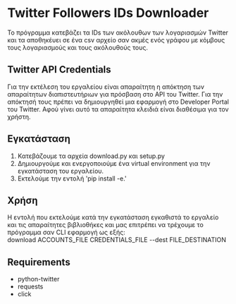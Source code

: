 # Twitter Followers IDs Downloader
Το πρόγραμμα κατεβάζει τα IDs των ακόλουθων των λογαριασμών Twitter και τα αποθηκέυει σε ένα csv αρχείο
σαν ακμές ενός γράφου με κόμβους τους λογαριασμούς και τους ακόλουθούς τους. 
## Twitter API Credentials
Για την εκτέλεση του εργαλείου είναι απαραίτητη η απόκτηση των απαραίτητων διαπιστευτήριων για πρόσβαση
στο API του Twitter. Για την απόκτησή τους πρέπει να δημιουργηθεί μια εφαρμογή στο Developer Portal του 
Twitter. Αφού γίνει αυτό τα απαραίτητα κλειδιά είναι διαθέσιμα για τον χρήστη.
## Εγκατάσταση
1. Κατεβάζουμε τα αρχεία download.py και setup.py
2. Δημιουργούμε και ενεργοποιούμε ένα virtual environment για την εγκατάσταση του εργαλείου.
3. Εκτελούμε την εντολή 'pip install -e.'
## Χρήση
Η εντολή που εκτελούμε κατά την εγκατάσταση εγκαθιστά το εργαλείο και τις απαραίτητες βιβλιοθήκες και 
μας επιτρέπει να  τρέχουμε το πρόγραμμα σαν CLI εφαρμογή ως εξής:\
download ACCOUNTS_FILE CREDENTIALS_FILE --dest FILE_DESTINATION
## Requirements
* python-twitter
* requests
* click